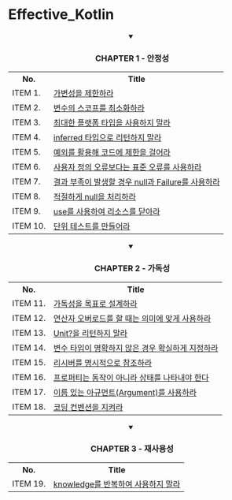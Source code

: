 # Effective_Kotlin
<div align="center">
    <details open>
    <summary> <h3> CHAPTER 1 - 안정성 </h3> </summary>
       <table align="center">
	       <th>No. </th>
	       <th>Title </th>
              	<tr align="left">
	               <td> ITEM 1. </td>
                       <td> <a href="https://github.com/wooilahn/Effective_Kotlin/blob/main/CH1/CH1_ITEM1_%EA%B0%80%EB%B3%80%EC%84%B1%EC%9D%84%EC%A0%9C%ED%95%9C%ED%95%98%EB%9D%BC.md" title="가변성을 제한하라"> 가변성을 제한하라 </a></td>
	              </tr>
              	<tr align="left">
	               <td> ITEM 2. </td>
                       <td> <a href="https://github.com/wooilahn/Effective_Kotlin/blob/main/CH1/CH1_ITEM2_%EB%B3%80%EC%88%98%EC%9D%98%20%EC%8A%A4%EC%BD%94%ED%94%84%EB%A5%BC%20%EC%B5%9C%EC%86%8C%ED%99%94%ED%95%98%EB%9D%BC.md" title="변수의 스코프를 최소화하라"> 변수의 스코프를 최소화하라 </a> </td>
	              </tr>
              	<tr align="left">
	               <td> ITEM 3. </td>
                       <td> <a href="https://github.com/wooilahn/Effective_Kotlin/blob/main/CH1/CH1_ITEM3_%EC%B5%9C%EB%8C%80%ED%95%9C%20%ED%94%8C%EB%9E%AB%ED%8F%BC%20%ED%83%80%EC%9E%85%EC%9D%84%20%EC%82%AC%EC%9A%A9%ED%95%98%EC%A7%80%20%EB%A7%90%EB%9D%BC.md" title="최대한 플랫폼 타입을 사용하지 말라"> 최대한 플랫폼 타입을 사용하지 말라 </a> </td>
	              </tr>
              	<tr align="left">
	               <td> ITEM 4. </td>
                       <td> <a href="https://github.com/wooilahn/Effective_Kotlin/blob/main/CH1/CH1_ITEM4_inferred%20%ED%83%80%EC%9E%85%EC%9C%BC%EB%A1%9C%20%EB%A6%AC%ED%84%B4%ED%95%98%EC%A7%80%20%EB%A7%90%EB%9D%BC.md" title="inferred 타입으로 리턴하지 말라"> inferred 타입으로 리턴하지 말라 </a> </td>
	              </tr>
              	<tr align="left">
	               <td> ITEM 5. </td>
                       <td> <a href="https://github.com/wooilahn/Effective_Kotlin/blob/main/CH1/CH1_ITEM5_%EC%98%88%EC%99%B8%EB%A5%BC%20%ED%99%9C%EC%9A%A9%ED%95%B4%20%EC%BD%94%EB%93%9C%EC%97%90%20%EC%A0%9C%ED%95%9C%EC%9D%84%20%EA%B1%B8%EC%96%B4%EB%9D%BC.md" title="예외를 활용해 코드에 제한을 걸어라"> 예외를 활용해 코드에 제한을 걸어라 </a> </td>
	              </tr>
              	<tr align="left">
	               <td> ITEM 6. </td>
                       <td> <a href="https://github.com/wooilahn/Effective_Kotlin/blob/main/CH1/CH1_ITEM6_%EC%82%AC%EC%9A%A9%EC%9E%90%EC%A0%95%EC%9D%98%EC%98%A4%EB%A5%98%EB%B3%B4%EB%8B%A4%EB%8A%94%20%ED%91%9C%EC%A4%80%EC%98%A4%EB%A5%98%EB%A5%BC%20%EC%82%AC%EC%9A%A9%ED%95%98%EB%9D%BC.md" title="사용자 정의 오류보다는 표준 오류를 사용하라"> 사용자 정의 오류보다는 표준 오류를 사용하라 </a> </td>
	              </tr>
              	<tr align="left">
	               <td> ITEM 7. </td>
                       <td> <a href="https://github.com/wooilahn/Effective_Kotlin/blob/main/CH1/CH1_ITEM7_%EA%B2%B0%EA%B3%BC%20%EB%B6%80%EC%A1%B1%EC%9D%B4%20%EB%B0%9C%EC%83%9D%ED%95%A0%20%EA%B2%BD%EC%9A%B0%20null%EA%B3%BC%20Failure%EB%A5%BC%20%EC%82%AC%EC%9A%A9%ED%95%98%EB%9D%BC.md" title="결과 부족이 발생할 경우 null과 Failure를 사용하라"> 결과 부족이 발생할 경우 null과 Failure를 사용하라 </a> </td>
	              </tr>
              	<tr align="left">
	               <td> ITEM 8. </td>
                       <td> <a href="https://github.com/wooilahn/Effective_Kotlin/blob/main/CH1/CH1_ITEM8_%EC%A0%81%EC%A0%88%ED%95%98%EA%B2%8C%20null%EC%9D%84%20%EC%B2%98%EB%A6%AC%ED%95%98%EB%9D%BC.md" title="적절하게 null을 처리하라"> 적절하게 null을 처리하라 </a> </td>
	              </tr>
              	<tr align="left">
	               <td> ITEM 9. </td>
                       <td> <a href="https://github.com/wooilahn/Effective_Kotlin/blob/main/CH1/CH1_ITEM9_use%EB%A5%BC%20%EC%82%AC%EC%9A%A9%ED%95%98%EC%97%AC%20%EB%A6%AC%EC%86%8C%EC%8A%A4%EB%A5%BC%20%EB%8B%AB%EC%95%84%EB%9D%BC.md" title="use를 사용하여 리소스를 닫아라"> use를 사용하여 리소스를 닫아라 </a> </td>
	              </tr>
              	<tr align="left">
	               <td> ITEM 10. </td>
                       <td> <a href="https://github.com/wooilahn/Effective_Kotlin/blob/main/CH1/CH1_ITEM10_%EB%8B%A8%EC%9C%84%20%ED%85%8C%EC%8A%A4%ED%8A%B8%EB%A5%BC%20%EB%A7%8C%EB%93%A4%EC%96%B4%EB%9D%BC.md" title="단위 테스트를 만들어라"> 단위 테스트를 만들어라 </a> </td>
	              </tr>
	      </table>
    </details> 
    <details open>
    <summary> <h3> CHAPTER 2 - 가독성 </h3> </summary>
       <table align="center">
	       <th>No. </th>
	       <th>Title </th>
              	<tr align="left">
	               <td> ITEM 11. </td>
                       <td> <a href="https://github.com/wooilahn/Effective_Kotlin/blob/main/CH2/CH2_ITEM11_%EA%B0%80%EB%8F%85%EC%84%B1%EC%9D%84%20%EB%AA%A9%ED%91%9C%EB%A1%9C%20%EC%84%A4%EA%B3%84%ED%95%98%EB%9D%BC.md" title="가독성을 목표로 설계하라"> 가독성을 목표로 설계하라 </a></td>
	              </tr>
              	<tr align="left">
	               <td> ITEM 12. </td>
                       <td> <a href="https://github.com/wooilahn/Effective_Kotlin/blob/main/CH2/CH2_ITEM12_%EC%97%B0%EC%82%B0%EC%9E%90%20%EC%98%A4%EB%B2%84%EB%A1%9C%EB%93%9C%EB%A5%BC%20%ED%95%A0%20%EB%95%8C%EB%8A%94%20%EC%9D%98%EB%AF%B8%EC%97%90%20%EB%A7%9E%EA%B2%8C%20%EC%82%AC%EC%9A%A9%ED%95%98%EB%9D%BC.md" title="연산자 오버로드를 할 때는 의미에 맞게 사용하라"> 연산자 오버로드를 할 때는 의미에 맞게 사용하라 </a></td>
	              </tr>
              	<tr align="left">
	               <td> ITEM 13. </td>
                       <td> <a href="https://github.com/wooilahn/Effective_Kotlin/blob/main/CH2/CH2_ITEM13_Unit%3F%EC%9D%84%20%EB%A6%AC%ED%84%B4%ED%95%98%EC%A7%80%20%EB%A7%90%EB%9D%BC.md" title="Unit?을 리턴하지 말라"> Unit?을 리턴하지 말라 </a></td>
	              </tr>
              	<tr align="left">
	               <td> ITEM 14. </td>
                       <td> <a href="https://github.com/wooilahn/Effective_Kotlin/blob/main/CH2/CH2_ITEM14_%EB%B3%80%EC%88%98%20%ED%83%80%EC%9E%85%EC%9D%B4%20%EB%AA%85%ED%99%95%ED%95%98%EC%A7%80%20%EC%95%8A%EC%9D%80%20%EA%B2%BD%EC%9A%B0%20%ED%99%95%EC%8B%A4%ED%95%98%EA%B2%8C%20%EC%A7%80%EC%A0%95%ED%95%98%EB%9D%BC.md" title="변수 타입이 명확하지 않은 경우 확실하게 지정하라"> 변수 타입이 명확하지 않은 경우 확실하게 지정하라 </a></td>
	              </tr>
              	<tr align="left">
	               <td> ITEM 15. </td>
                       <td> <a href="https://github.com/wooilahn/Effective_Kotlin/blob/main/CH2/CH2_ITEM15_%EB%A6%AC%EC%8B%9C%EB%B2%84%EB%A5%BC%20%EB%AA%85%EC%8B%9C%EC%A0%81%EC%9C%BC%EB%A1%9C%20%EC%B0%B8%EC%A1%B0%ED%95%98%EB%9D%BC.md" title="리시버를 명시적으로 참조하라"> 리시버를 명시적으로 참조하라 </a></td>
	              </tr>
              	<tr align="left">
	               <td> ITEM 16. </td>
                       <td> <a href="https://github.com/wooilahn/Effective_Kotlin/blob/main/CH2/CH2_ITEM16_%ED%94%84%EB%A1%9C%ED%8D%BC%ED%8B%B0%EB%8A%94%20%EB%8F%99%EC%9E%91%EC%9D%B4%20%EC%95%84%EB%8B%88%EB%9D%BC%20%EC%83%81%ED%83%9C%EB%A5%BC%20%EB%82%98%ED%83%80%EB%82%B4%EC%95%BC%20%ED%95%9C%EB%8B%A4.md" title="프로퍼티는 동작이 아니라 상태를 나타내야 한다"> 프로퍼티는 동작이 아니라 상태를 나타내야 한다 </a></td>
	              </tr>
              	<tr align="left">
	               <td> ITEM 17. </td>
                       <td> <a href="https://github.com/wooilahn/Effective_Kotlin/blob/main/CH2/CH2_ITEM17_%EC%9D%B4%EB%A6%84%20%EC%9E%88%EB%8A%94%20%EC%95%84%EA%B7%9C%EB%A8%BC%ED%8A%B8%EB%A5%BC%20%EC%82%AC%EC%9A%A9%ED%95%98%EB%9D%BC.md" title="이름 있는 아규먼트(Argument)를 사용하라"> 이름 있는 아규먼트(Argument)를 사용하라 </a></td>
	              </tr>
              	<tr align="left">
	               <td> ITEM 18. </td>
                       <td> <a href="https://github.com/wooilahn/Effective_Kotlin/blob/main/CH2/CH2_ITEM18_%EC%BD%94%EB%94%A9%20%EC%BB%A8%EB%B2%A4%EC%85%98%EC%9D%84%20%EC%A7%80%EC%BC%9C%EB%9D%BC.md" title="코딩 컨벤션을 지켜라"> 코딩 컨벤션을 지켜라 </a></td>
	              </tr>
	      </table>
    </details> 
    <details open>
    <summary> <h3> CHAPTER 3 - 재사용성 </h3> </summary>
       <table align="center">
	       <th>No. </th>
	       <th>Title </th>
              	<tr align="left">
	               <td> ITEM 19. </td>
                       <td> <a href="https://github.com/wooilahn/Effective_Kotlin/blob/main/CH1_ITEM1_%EA%B0%80%EB%B3%80%EC%84%B1%EC%9D%84%EC%A0%9C%ED%95%9C%ED%95%98%EB%9D%BC.md" title="knowledge를 반복하여 사용하지 말라"> knowledge를 반복하여 사용하지 말라 </a></td>
	              </tr>
	      </table>
    </details> 
</div>
